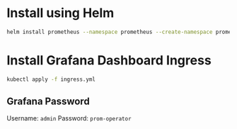 # Install using Helm 

```bash
helm install prometheus --namespace prometheus --create-namespace prometheus-community/kube-prometheus-stack
```

# Install Grafana Dashboard Ingress 

```bash
kubectl apply -f ingress.yml
```

## Grafana Password 

Username: `admin`
Password: `prom-operator`